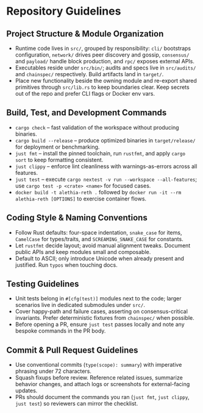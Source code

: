 # Repository Guidelines

## Project Structure & Module Organization
- Runtime code lives in `src/`, grouped by responsibility: `cli/` bootstraps configuration, `network/` drives peer discovery and gossip, `consensus/` and `payload/` handle block production, and `rpc/` exposes external APIs.
- Executables reside under `src/bin/`; audits and specs live in `src/audits/` and `chainspec/` respectively. Build artifacts land in `target/`.
- Place new functionality beside the owning module and re-export shared primitives through `src/lib.rs` to keep boundaries clear. Keep secrets out of the repo and prefer CLI flags or Docker env vars.

## Build, Test, and Development Commands
- `cargo check` – fast validation of the workspace without producing binaries.
- `cargo build --release` – produce optimized binaries in `target/release/` for deployment or benchmarking.
- `just fmt` – install the pinned toolchain, run `rustfmt`, and apply `cargo sort` to keep formatting consistent.
- `just clippy` – enforce lint cleanliness with warnings-as-errors across all features.
- `just test` – execute `cargo nextest -v run --workspace --all-features`; use `cargo test -p <crate> <name>` for focused cases.
- `docker build -t alethia-reth .` followed by `docker run -it --rm alethia-reth [OPTIONS]` to exercise container flows.

## Coding Style & Naming Conventions
- Follow Rust defaults: four-space indentation, `snake_case` for items, `CamelCase` for types/traits, and `SCREAMING_SNAKE_CASE` for constants.
- Let `rustfmt` decide layout; avoid manual alignment tweaks. Document public APIs and keep modules small and composable.
- Default to ASCII; only introduce Unicode when already present and justified. Run `typos` when touching docs.

## Testing Guidelines
- Unit tests belong in `#[cfg(test)]` modules next to the code; larger scenarios live in dedicated submodules under `src/`.
- Cover happy-path and failure cases, asserting on consensus-critical invariants. Prefer deterministic fixtures from `chainspec/` when possible.
- Before opening a PR, ensure `just test` passes locally and note any bespoke commands in the PR body.

## Commit & Pull Request Guidelines
- Use conventional commits (`type(scope): summary`) with imperative phrasing under 72 characters.
- Squash fixups before review. Reference related issues, summarize behavior changes, and attach logs or screenshots for external-facing updates.
- PRs should document the commands you ran (`just fmt`, `just clippy`, `just test`) so reviewers can mirror the checklist.
